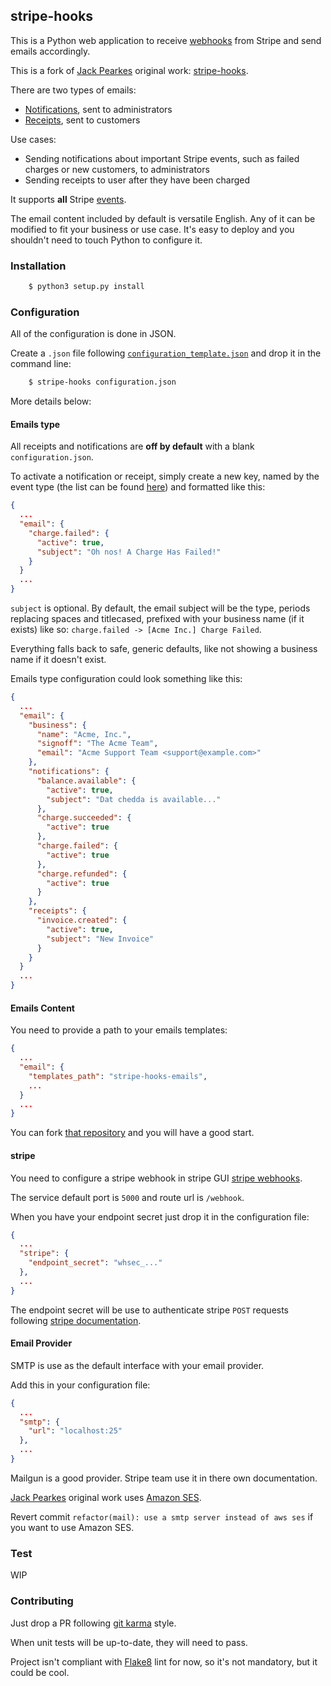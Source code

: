 ## stripe-hooks

This is a Python web application to receive [webhooks](https://stripe.com/docs/webhooks)
from Stripe and send emails accordingly.

This is a fork of [Jack Pearkes](https://github.com/pearkes/stripe-hooks/) original work:
[stripe-hooks](https://github.com/pearkes/stripe-hooks).

There are two types of emails:

- [Notifications](https://github.com/pearkes/stripe-hooks-emails/tree/master/notifications), sent to administrators
- [Receipts](https://github.com/pearkes/stripe-hooks-emails/tree/master/receipts), sent to customers

Use cases:

- Sending notifications about important Stripe events, such as failed
charges or new customers, to administrators
- Sending receipts to user after they have been charged

It supports **all** Stripe [events](https://stripe.com/docs/api#event_types).

The email content included by default is versatile English. Any
of it can be modified to fit your business or use case. It's easy to
deploy and you shouldn't need to touch Python to configure it.

### Installation

```sh
    $ python3 setup.py install
```

### Configuration

All of the configuration is done in JSON.

Create a `.json` file following [`configuration_template.json`](configuration_template.json) and drop it in the command line:

```sh
    $ stripe-hooks configuration.json 
```

More details below:

#### Emails type

All receipts and notifications are **off by default** with a blank `configuration.json`.

To activate a notification or receipt, simply create a new key, named by the
event type (the list can be found [here](https://stripe.com/docs/api#event_types))
and formatted like this:

```json
{
  ...
  "email": {
    "charge.failed": {
      "active": true,
      "subject": "Oh nos! A Charge Has Failed!"
    }
  }
  ...
}
```

`subject` is optional. By default, the email subject will be the type,
periods replacing spaces and titlecased, prefixed with your
business name (if it exists) like so: `charge.failed -> [Acme Inc.] Charge Failed`.

Everything falls back to safe, generic defaults, like not showing a business name
if it doesn't exist.

Emails type configuration could look something like this:

```json
{
  ...
  "email": {
    "business": {
      "name": "Acme, Inc.",
      "signoff": "The Acme Team",
      "email": "Acme Support Team <support@example.com>"
    },
    "notifications": {
      "balance.available": {
        "active": true,
        "subject": "Dat chedda is available..."
      },
      "charge.succeeded": {
        "active": true
      },
      "charge.failed": {
        "active": true
      },
      "charge.refunded": {
        "active": true
      }
    },
    "receipts": {
      "invoice.created": {
        "active": true,
        "subject": "New Invoice"
      }
    }
  }
  ...
}
```

#### Emails Content

You need to provide a path to your emails templates:

```json
{
  ...
  "email": {
    "templates_path": "stripe-hooks-emails",
    ...
  }
  ...
}
```


You can fork [that repository](https://github.com/pearkes/stripe-hooks-emails) and you will have a good start.

#### stripe

You need to configure a stripe webhook in stripe GUI [stripe webhooks](https://dashboard.stripe.com/account/webhooks).

The service default port is `5000` and route url is `/webhook`.

When you have your endpoint secret just drop it in the configuration file:

```json
{
  ...
  "stripe": {
    "endpoint_secret": "whsec_..."
  },
  ...
}
```

The endpoint secret will be use to authenticate stripe `POST` requests following [stripe documentation](https://stripe.com/docs/webhooks/signatures).

#### Email Provider

SMTP is use as the default interface with your email provider.

Add this in your configuration file:

```json
{
  ...
  "smtp": {
    "url": "localhost:25"
  },
  ...
}
```

Mailgun is a good provider. Stripe team use it in there own documentation.

[Jack Pearkes](https://github.com/pearkes/stripe-hooks/) original work uses [Amazon SES](http://aws.amazon.com/ses/).

Revert commit `refactor(mail): use a smtp server instead of aws ses` if you want to use Amazon SES.


### Test

WIP

### Contributing

Just drop a PR following [git karma](http://karma-runner.github.io/2.0/dev/git-commit-msg.html) style.

When unit tests will be up-to-date, they will need to pass.

Project isn't compliant with [Flake8](http://flake8.pycqa.org/en/latest/) lint for now, so it's not mandatory, but it could be cool.
